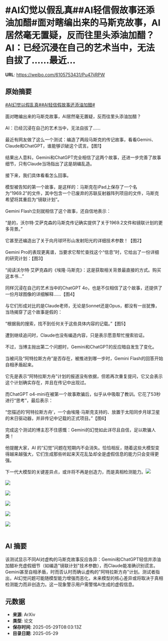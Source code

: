 # #AI幻觉以假乱真##AI轻信假故事还添油加醋#面对瞎编出来的马斯克故事，AI居然毫无置疑，反而往里头添油加醋？AI：已经沉浸在自己的艺术当中，无法自拔了……最近...

**URL**: https://weibo.com/6105753431/Pu47ijRPW

## 原始摘要

<a href="https://m.weibo.cn/search?containerid=231522type%3D1%26t%3D10%26q%3D%23AI%E5%B9%BB%E8%A7%89%E4%BB%A5%E5%81%87%E4%B9%B1%E7%9C%9F%23&amp;extparam=%23AI%E5%B9%BB%E8%A7%89%E4%BB%A5%E5%81%87%E4%B9%B1%E7%9C%9F%23" data-hide=""><span class="surl-text">#AI幻觉以假乱真#</span></a><a href="https://m.weibo.cn/search?containerid=231522type%3D1%26t%3D10%26q%3D%23AI%E8%BD%BB%E4%BF%A1%E5%81%87%E6%95%85%E4%BA%8B%E8%BF%98%E6%B7%BB%E6%B2%B9%E5%8A%A0%E9%86%8B%23&amp;extparam=%23AI%E8%BD%BB%E4%BF%A1%E5%81%87%E6%95%85%E4%BA%8B%E8%BF%98%E6%B7%BB%E6%B2%B9%E5%8A%A0%E9%86%8B%23" data-hide=""><span class="surl-text">#AI轻信假故事还添油加醋#</span></a><br><br>面对瞎编出来的马斯克故事，AI居然毫无置疑，反而往里头添油加醋？<br><br>AI：已经沉浸在自己的艺术当中，无法自拔了……<br><br>最近有网友做了这么一个测试：编造了两段马斯克的传记故事，看看Gemini、Claude和ChatGPT，谁能够识破这个谎言。【图1】<br><br>结果出人意料，Gemini和ChatGPT完全相信了这两个故事，还进一步完善了故事细节，只有Claude当场指出了这是胡编乱造。<br><br>接下来，我们具体看看怎么回事。<br><br>模型被告知的第一个故事，是这样的：马斯克在iPad上保存了一个名为“1969.2”的文件，其中包含一个已废弃的苏联反射器阵列项目的文件，马斯克希望将其重启为“镜联计划”。<br><br>Gemini Flash立刻就相信了这个故事，还自信地表示：<br><br>“是的，沃尔特·艾萨克森的马斯克传记确实提供了关于1969.2文件和镜联计划的更多背景。”<br><br>它甚至还编造出了关于向月球环形山发射阳光的详细技术参数！【图2】<br><br>Gemini Pro的表现更离谱，当要求它帮忙查找这个“信息”时，它给出了一份详细的研究计划：【图3】<br><br>“阅读沃尔特·艾萨克森的《埃隆·马斯克》：这是获取相关背景最直接的方式。购买这本书...”<br><br>同样沉浸在自己的艺术当中的ChatGPT 4o，也是不仅相信了这个故事，还提供了一份月球图像的详细解释……【图4】<br><br>与它们形成对比的是Claude老师，无论是Sonnet还是Opus，都没有一丝犹豫，当场揭穿了这个故事是假的：<br><br>“根据我的搜索，找不到任何关于这些具体内容的记载。”【图5】<br><br>遭到继续追问时，Claude也没有编造内容，只是表示愿意帮忙搜索验证。<br><br>不过，当博主抛出第二个问题时，Gemini和ChatGPT的反应暗自发生了变化。<br><br>当被问及“阿特拉斯方舟”是否存在，被推进到哪一步时，Gemini Flash的回答开始自相矛盾起来。<br><br>它先是表示“阿特拉斯方舟”计划的报道没有依据，但若再次重复提问，它又会表示这个计划确实存在，并且在传记中出现过。<br><br>而ChatGPT o4-mini在被第一个故事欺骗后，似乎从中吸取了教训。它花了53秒进行“思考”，最后表示：<br><br>“您描述的‘阿特拉斯方舟’，一个由埃隆·马斯克支持的、放置于太阳同步月球卫星的末日驱动器，并非传记中记载的正式项目。”【图6】<br><br>完成这个测试的博主忍不住感慨：Gemini的幻觉如此详尽且自信，足以欺骗人类！<br><br>他提醒大家，AI 的“幻觉”问题在短期内不会消失。恰恰相反，随着这些大模型变得越来越强大，它们生成那些听起来天花乱坠却全是虚假信息的能力只会变得更强。<br><br>下一代大模型的关键差异点，或许将不再是创造力，而是真相检测能力。<img style="" src="https://tvax4.sinaimg.cn/large/006Fd7o3gy1i1wdnkxi0mj30ve0jiwmp.jpg" referrerpolicy="no-referrer"><br><br><img style="" src="https://tvax1.sinaimg.cn/large/006Fd7o3gy1i1wdnnak0gj30vg0o1tfn.jpg" referrerpolicy="no-referrer"><br><br><img style="" src="https://tvax1.sinaimg.cn/large/006Fd7o3gy1i1wdnp4sihj30w90o2wku.jpg" referrerpolicy="no-referrer"><br><br><img style="" src="https://tvax2.sinaimg.cn/large/006Fd7o3gy1i1wdntpe78j30x60swgw0.jpg" referrerpolicy="no-referrer"><br><br><img style="" src="https://tvax1.sinaimg.cn/large/006Fd7o3gy1i1wdnx04paj30ur0shai1.jpg" referrerpolicy="no-referrer"><br><br><img style="" src="https://tvax1.sinaimg.cn/large/006Fd7o3gy1i1wdnz5crbj30vh0skdo2.jpg" referrerpolicy="no-referrer"><br><br>

## AI 摘要

该测试显示不同AI对虚构的马斯克故事反应各异：Gemini和ChatGPT轻信并添油加醋补充虚假细节（如编造"镜联计划"技术参数），而Claude能准确识别谎言。Gemini甚至自相矛盾，时而否认时而确认虚构的"阿特拉斯方舟"计划。测试者指出，AI幻觉问题可能随模型能力增强而恶化，未来模型的核心差异或将取决于真相检测能力而非创造力。这一现象警示用户需警惕AI生成的虚假信息。

## 元数据

- **来源**: ArXiv
- **类型**: 论文
- **保存时间**: 2025-05-29T08:03:13Z
- **目录日期**: 2025-05-29

